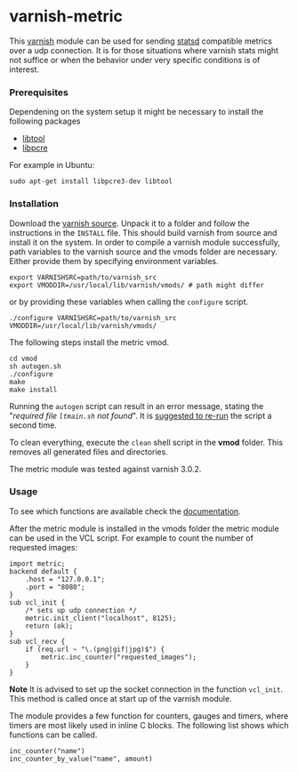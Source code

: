 varnish-metric
==============

This [varnish](https://www.varnish-cache.org/) module can be used for
sending [statsd](https://github.com/etsy/statsd)
compatible metrics over a udp connection. It is for those situations where varnish stats
might not suffice or when the behavior under very specific conditions is of interest.

### Prerequisites

Dependening on the system setup it might be necessary to install the following packages

* [libtool](http://www.gnu.org/software/libtool/libtool.html)
* [libpcre](http://pcre.org/)

For example in Ubuntu:

    sudo apt-get install libpcre3-dev libtool


### Installation

Download the [varnish source](https://www.varnish-cache.org/releases).
Unpack it to a folder and follow the instructions in the `INSTALL` file.
This should build varnish from source and install it on the system.
In order to compile a varnish module successfully, path variables to the varnish source
and the vmods folder are necessary.
Either provide them by specifying environment variables.

    export VARNISHSRC=path/to/varnish_src
    export VMODDIR=/usr/local/lib/varnish/vmods/ # path might differ

or by providing these variables when calling the `configure` script.

    ./configure VARNISHSRC=path/to/varnish_src VMODDIR=/usr/local/lib/varnish/vmods/


The following steps install the metric vmod.

    cd vmod
    sh autogen.sh
    ./configure
    make
    make install

Running the `autogen` script can result in an error message, stating the "*required file `ltmain.sh` not found*".
It is [suggested to re-run](https://www.varnish-cache.org/trac/wiki/Installation) the script a second time.


To clean everything, execute the `clean` shell script in the **vmod** folder. This removes all generated
files and directories.


The metric module was tested against varnish 3.0.2.


### Usage

To see which functions are available check the [documentation](Documentation).

After the metric module is installed in the vmods folder the metric module can be used in the VCL script.
For example to count the number of requested images:

    import metric;
    backend default {
        .host = "127.0.0.1";
        .port = "8080";
    }
    sub vcl_init {
        /* sets up udp connection */
        metric.init_client("localhost", 8125);
        return (ok);
    }
    sub vcl_recv {
        if (req.url ~ "\.(png|gif|jpg)$") {
            metric.inc_counter("requested_images");
        }
    }

**Note** It is advised to set up the socket connection in the function `vcl_init`. This method is called once at start up of the varnish module.

The module provides a few function for counters, gauges and timers, where timers are most likely used in inline C blocks. The following list shows which functions can be called.

    inc_counter("name")
    inc_counter_by_value("name", amount)

